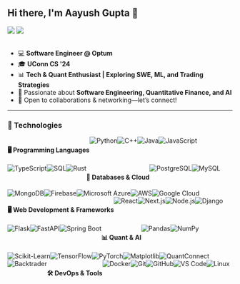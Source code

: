 ## Hi there, I'm Aayush Gupta 👋
[![](https://img.shields.io/badge/LinkedIn-%230077B5.svg?&style=for-the-badge&logo=linkedin&logoColor=white)](https://www.linkedin.com/in/aayush-gupta-2a4a69213/)
[![](https://img.shields.io/badge/Gmail-D14836?style=for-the-badge&logo=gmail&logoColor=white)](mailto:AayushGuptap15@gmail.com)  
<br>

- 💻 **Software Engineer @ Optum**  
- 🎓 **UConn CS '24**  
- 📊 **Tech & Quant Enthusiast | Exploring SWE, ML, and Trading Strategies**  
- 🚀 Passionate about **Software Engineering, Quantitative Finance, and AI**  
- 🤝 Open to collaborations & networking—let’s connect!  
---
### 📱 Technologies  
<div style="display:flex; flex-wrap:wrap">
  
#### **🖥️ Programming Languages**
<img alt="Python" src="https://img.shields.io/badge/Python-FFD43B?style=for-the-badge&logo=python&logoColor=blue">
<img alt="C++" src="https://img.shields.io/badge/C++-00599C?style=for-the-badge&logo=cplusplus&logoColor=white">
<img alt="Java" src="https://img.shields.io/badge/Java-ED8B00?style=for-the-badge&logo=java&logoColor=white">
<img alt="JavaScript" src="https://img.shields.io/badge/JavaScript-323330?style=for-the-badge&logo=javascript&logoColor=F7DF1E">
<img alt="TypeScript" src="https://img.shields.io/badge/TypeScript-007ACC?style=for-the-badge&logo=typescript&logoColor=white">
<img alt="SQL" src="https://img.shields.io/badge/SQL-4479A1?style=for-the-badge&logo=postgresql&logoColor=white">
<img alt="Rust" src="https://img.shields.io/badge/Rust-000000?style=for-the-badge&logo=rust&logoColor=white">

#### **💾 Databases & Cloud**
<img alt="PostgreSQL" src="https://img.shields.io/badge/PostgreSQL-336791?style=for-the-badge&logo=postgresql&logoColor=white">
<img alt="MySQL" src="https://img.shields.io/badge/MySQL-4479A1?style=for-the-badge&logo=mysql&logoColor=white">
<img alt="MongoDB" src="https://img.shields.io/badge/MongoDB-4EA94B?style=for-the-badge&logo=mongodb&logoColor=white">
<img alt="Firebase" src="https://img.shields.io/badge/firebase-ffca28?style=for-the-badge&logo=firebase&logoColor=black">
<img alt="Microsoft Azure" src="https://img.shields.io/badge/Azure-0089D6?style=for-the-badge&logo=microsoft-azure&logoColor=white">
<img alt="AWS" src="https://img.shields.io/badge/AWS-232F3E?style=for-the-badge&logo=amazon-aws&logoColor=white">
<img alt="Google Cloud" src="https://img.shields.io/badge/Google%20Cloud-4285F4?style=for-the-badge&logo=google-cloud&logoColor=white">

#### **🖥️ Web Development & Frameworks**
<img alt="React" src="https://img.shields.io/badge/React-20232A?style=for-the-badge&logo=react&logoColor=61DAFB">
<img alt="Next.js" src="https://img.shields.io/badge/Next.js-000000?style=for-the-badge&logo=nextdotjs&logoColor=white">
<img alt="Node.js" src="https://img.shields.io/badge/Node.js-43853D?style=for-the-badge&logo=node.js&logoColor=white">
<img alt="Django" src="https://img.shields.io/badge/Django-092E20?style=for-the-badge&logo=django&logoColor=white">
<img alt="Flask" src="https://img.shields.io/badge/Flask-000000?style=for-the-badge&logo=flask&logoColor=white">
<img alt="FastAPI" src="https://img.shields.io/badge/FastAPI-009688?style=for-the-badge&logo=fastapi&logoColor=white">
<img alt="Spring Boot" src="https://img.shields.io/badge/Spring_Boot-6DB33F?style=for-the-badge&logo=spring-boot&logoColor=white">

#### **📊 Quant & AI**
<img alt="Pandas" src="https://img.shields.io/badge/Pandas-150458?style=for-the-badge&logo=pandas&logoColor=white">
<img alt="NumPy" src="https://img.shields.io/badge/NumPy-013243?style=for-the-badge&logo=numpy&logoColor=white">
<img alt="Scikit-Learn" src="https://img.shields.io/badge/Scikit--Learn-F7931E?style=for-the-badge&logo=scikit-learn&logoColor=white">
<img alt="TensorFlow" src="https://img.shields.io/badge/TensorFlow-FF6F00?style=for-the-badge&logo=tensorflow&logoColor=white">
<img alt="PyTorch" src="https://img.shields.io/badge/PyTorch-EE4C2C?style=for-the-badge&logo=pytorch&logoColor=white">
<img alt="Matplotlib" src="https://img.shields.io/badge/Matplotlib-11557C?style=for-the-badge&logo=matplotlib&logoColor=white">
<img alt="QuantConnect" src="https://img.shields.io/badge/QuantConnect-0078D7?style=for-the-badge&logo=quantconnect&logoColor=white">
<img alt="Backtrader" src="https://img.shields.io/badge/Backtrader-323330?style=for-the-badge&logo=python&logoColor=white">

#### **🛠 DevOps & Tools**
<img alt="Docker" src="https://img.shields.io/badge/Docker-2496ED?style=for-the-badge&logo=docker&logoColor=white">
<img alt="Git" src="https://img.shields.io/badge/GIT-E44C30?style=for-the-badge&logo=git&logoColor=white">
<img alt="GitHub" src="https://img.shields.io/badge/GitHub-100000?style=for-the-badge&logo=github&logoColor=white">
<img alt="VS Code" src="https://img.shields.io/badge/VSCode-0078D4?style=for-the-badge&logo=visual%20studio%20code&logoColor=white">
<img alt="Linux" src="https://img.shields.io/badge/Linux-FCC624?style=for-the-badge&logo=linux&logoColor=black">

</div>
